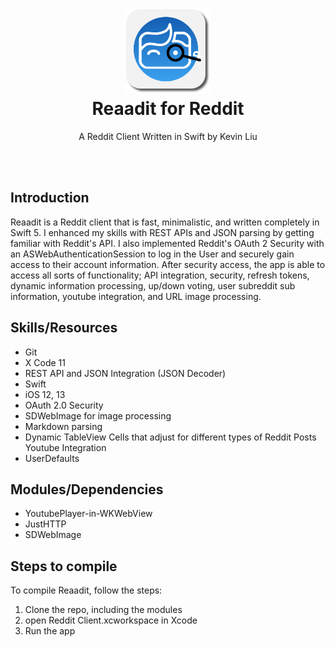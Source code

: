 <h1 align="center">
  <img src="Docs/reaadit-final-shadow.png" width="136" alt="icon"><br>
  Reaadit for Reddit<br>
</h1>

<p align="center">A Reddit Client Written in Swift by Kevin Liu</p>

<br>
<br>

## Introduction
Reaadit is a Reddit client that is fast, minimalistic, and written completely in Swift 5. I enhanced my skills with REST APIs and JSON parsing by getting familiar with Reddit's API. I also implemented Reddit's OAuth 2 Security with an ASWebAuthenticationSession to log in the User and securely gain access to their account information. After security access, the app is able to access all sorts of functionality; API integration, security, refresh tokens, dynamic information processing, up/down voting, user subreddit sub information, youtube integration, and URL image processing.

## Skills/Resources
- Git
- X Code 11
- REST API and JSON Integration (JSON Decoder)
- Swift
- iOS 12, 13
- OAuth 2.0 Security
- SDWebImage for image processing
- Markdown parsing
- Dynamic TableView Cells that adjust for different types of Reddit Posts Youtube Integration
- UserDefaults

## Modules/Dependencies
- YoutubePlayer-in-WKWebView
- JustHTTP
- SDWebImage

## Steps to compile
To compile Reaadit, follow the steps:
1. Clone the repo, including the modules 
2. open Reddit Client.xcworkspace in Xcode
3. Run the app


